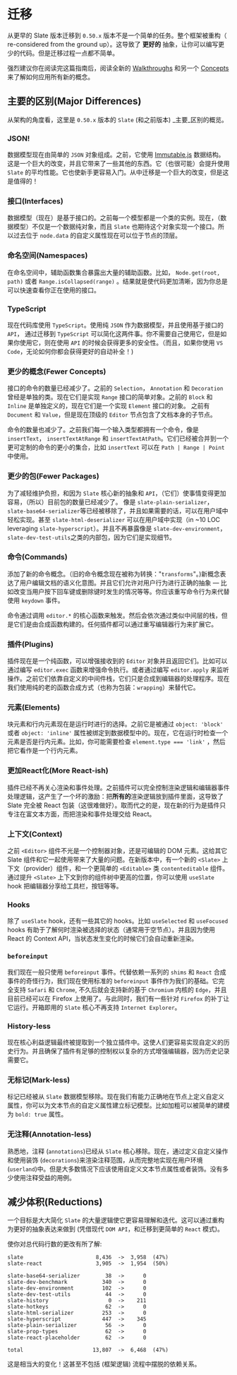 # 迁移

从更早的 Slate 版本迁移到 `0.50.x` 版本不是一个简单的任务。整个框架被重构（ re-considered from the ground up）。这导致了 **更好的** 抽象，让你可以编写更少的代码。但是迁移过程一点都不简单。

强烈建议你在阅读完这篇指南后，阅读全新的 [Walkthroughs](../walkthroughs/01-installing-slate.md) 和另一个 [Concepts](./01-interfaces.md) 来了解如何应用所有新的概念。

## 主要的区别(Major Differences)

从架构的角度看，这里是 `0.50.x` 版本的 `Slate` (和之前版本) _主要_区别的概览。

### JSON!

数据模型现在由简单的 `JSON` 对象组成。之前，它使用 [Immutable.js](https://immutable-js.github.io/immutable-js/) 数据结构。这是一个巨大的改变，并且它带来了一些其他的东西。它（也很可能）会提升使用 `Slate` 的平均性能。它也使新手更容易入门。从中迁移是一个巨大的改变，但是这是值得的！

### 接口(Interfaces)

数据模型（现在）是基于接口的。之前每一个模型都是一个类的实例。现在，（数据模型）不仅是一个数据纯对象，而且 `Slate` 也期待这个对象实现一个接口。所以过去位于 `node.data` 的自定义属性现在可以位于节点的顶层。

### 命名空间(Namespaces)

在命名空间中，辅助函数集合暴露出大量的辅助函数。比如， `Node.get(root, path)` 或者 `Range.isCollapsed(range)` 。结果就是使代码更加清晰，因为你总是可以快速查看你正在使用的接口。

### TypeScript

现在代码库使用 `TypeScript`。使用纯 `JSON` 作为数据模型，并且使用基于接口的 `API`， 通过迁移到 `TypeScript` 可以简化这两件事。你不需要自己使用它，但是如果你使用它，则在使用 `API` 的时候会获得更多的安全性。（而且，如果你使用 `VS Code`，无论如何你都会获得更好的自动补全！)

### 更少的概念(Fewer Concepts)

接口的命令的数量已经减少了。之前的 `Selection`， `Annotation` 和 `Decoration` 曾经是单独的类。现在它们是实现 `Range` 接口的简单对象。之前的 `Block` 和 `Inline` 是单独定义的，现在它们是一个实现 `Element` 接口的对象。 之前有 `Document` 和 `Value`，但是现在顶级的 `Editor` 节点包含了文档本身的子节点。

命令的数量也减少了。之前我们每一个输入类型都拥有一个命令，像是 `insertText`， `insertTextAtRange` 和 `insertTextAtPath`。它们已经被合并到一个更可定制的命令的更小的集合，比如 `insertText` 可以在 `Path | Range | Point` 中使用。

### 更少的包(Fewer Packages)

为了减轻维护负担，和因为 `Slate` 核心新的抽象和 `API`，（它们）使事情变得更加容易，（所以）目前包的数量已经减少了。 像是 `slate-plain-serializer`， `slate-base64-serializer`等已经被移除了，并且如果需要的话，可以在用户域中轻松实现。甚至 `slate-html-deserializer` 可以在用户域中实现（in ~10 LOC leveraging `slate-hyperscript`）。并且不再暴露像是 `slate-dev-environment`， `slate-dev-test-utils`之类的内部包，因为它们是实现细节。

### 命令(Commands)

添加了新的命令概念。（旧的命令概念现在被称为转换："`transforms`"。)新概念表达了用户编辑文档的语义化意图。并且它们允许对用户行为进行正确的抽象 — 比如改变当用户按下回车键或删除键时发生的情况等等。你应该重写命令行为来代替使用 `keydown` 事件。

命令通过调用 `editor.*` 的核心函数来触发。然后会依次通过类似中间层的栈，但是它们是由合成函数构建的。任何插件都可以通过重写编辑器行为来扩展它。

### 插件(Plugins)

插件现在是一个纯函数，可以增强接收到的 `Editor` 对象并且返回它们。比如可以通过编写 `editor.exec` 函数来增强命令执行。或者通过编写 `editor.apply` 来监听操作。之前它们依靠自定义的中间件栈，它们只是合成到编辑器的处理程序。现在我们使用纯的老的函数合成方式（也称为包装：`wrapping`）来替代它。

### 元素(Elements)

块元素和行内元素现在是运行时进行的选择。之前它是被通过 `object: 'block'` 或者 `object: 'inline'` 属性被绑定到数据模型中的。现在，它在运行时检查一个元素是否是行内元素。比如，你可能需要检查 `element.type === 'link'` ，然后把它看作是一个行内元素。

### 更加React化(More React-ish)

插件已经不再关心渲染和事件处理。之前插件可以完全控制渲染逻辑和编辑器事件处理逻辑，这产生了一个坏的激励：把**所有的**渲染逻辑放到插件里面，这导致了 Slate 完全被 React 包装（这很难做好）。取而代之的是，现在新的行为是插件只专注在富文本方面，而把渲染和事件处理交给 React。

### 上下文(Context)

之前 `<Editor>` 组件不光是一个控制器对象，还是可编辑的 DOM 元素。这给其它 Slate 组件和它一起使用带来了大量的问题。在新版本中，有一个新的 `<Slate>` 上下文（provider）组件，和一个更简单的 `<Editable>` 类 `contenteditable` 组件。通过提升 `<Slate>` 上下文到你的组件树中更高的位置，你可以使用 `useSlate` hook 把编辑器分享给工具栏，按钮等等。

### Hooks

除了 `useSlate` hook，还有一些其它的 hooks。比如 `useSelected` 和 `useFocused` hooks 有助于了解何时渲染被选择的状态（通常用于空节点）。并且因为使用 React 的 Context API，当状态发生变化的时候它们会自动重新渲染。

### `beforeinput`

我们现在一般只使用 `beforeinput` 事件。代替依赖一系列的 `shims` 和 `React` 合成事件的奇怪行为，我们现在使用标准的 `beforeinput` 事件作为我们的基础。它完全支持 `Safari` 和 `Chrome`, 不久后就会支持新的基于 `Chromium` 内核的 `Edge`，并且目前已经可以在 Firefox 上使用了。与此同时，我们有一些针对 `Firefox` 的补丁让它运行。开箱即用的 `Slate` 核心不再支持 `Internet Explorer`。

### History-less

现在核心利益逻辑最终被提取到一个独立插件中。这使人们更容易实现自定义的历史行为。并且确保了插件有足够的控制权以复杂的方式增强编辑器，因为历史记录需要它。

### 无标记(Mark-less)

标记已经被从 `Slate` 数据模型移除。现在我们有能力正确地在节点上定义自定义属性，你可以为文本节点的自定义属性建立标记模型。比如加粗可以被简单的建模为 `bold: true` 属性。

### 无注释(Annotation-less)

熟悉地，注释 (`annotations`)已经从 `Slate` 核心移除。现在，通过定义自定义操作和使用装饰 (`decorations`)来渲染注释范围，从而完整地实现在用户环境 (`userland`)中。但是大多数情况下应该使用自定义文本节点属性或者装饰。没有多少使用注释受益的用例。

## 减少体积(Reductions)

一个目标是大大简化 `Slate` 的大量逻辑使它更容易理解和迭代。这可以通过重构为更好的抽象表达来做到 (凭借现代 `DOM API`，和迁移到更简单的 `React` 模式)。

使你对总代码行数的更改有所了解:

```
slate                       8,436  ->  3,958  (47%)
slate-react                 3,905  ->  1,954  (50%)

slate-base64-serializer        38  ->      0
slate-dev-benchmark           340  ->      0
slate-dev-environment         102  ->      0
slate-dev-test-utils           44  ->      0
slate-history                   0  ->    211
slate-hotkeys                  62  ->      0
slate-html-serializer         253  ->      0
slate-hyperscript             447  ->    345
slate-plain-serializer         56  ->      0
slate-prop-types               62  ->      0
slate-react-placeholder        62  ->      0

total                      13,807  ->  6,468  (47%)
```

这是相当大的变化！这甚至不包括 (框架逻辑) 流程中摆脱的依赖关系。